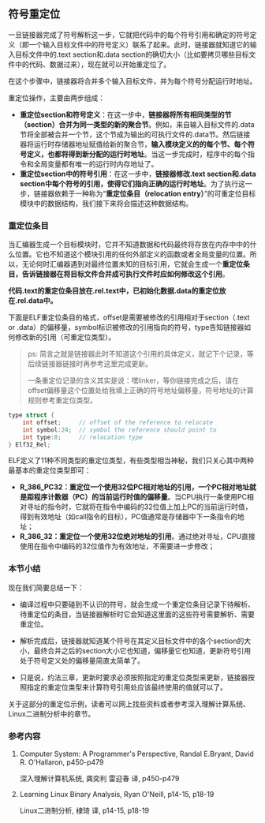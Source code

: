 ## 符号重定位

一旦链接器完成了符号解析这一步，它就把代码中的每个符号引用和确定的符号定义（即一个输入目标文件中的符号定义）联系了起来。此时，链接器就知道它的输入目标文件中的.text section和.data section的确切大小（比如要拷贝哪些目标文件中的代码、数据过来），现在就可以开始重定位了。

在这个步骤中，链接器将合并多个输入目标文件，并为每个符号分配运行时地址。

重定位操作，主要由两步组成：

- **重定位section和符号定义**：在这一步中，**链接器将所有相同类型的节（section）合并为同一类型的新的聚合节**。例如，来自输入目标文件的.data节将全部被合并一个节，这个节成为输出的可执行文件的.data节。然后链接器将运行时存储器地址赋值给新的聚合节，**输入模块定义的的每个节、每个符号定义，也都将得到新分配的运行时地址**。当这一步完成时，程序中的每个指令和全局变量都有唯一的运行时内存地址了。
- **重定位section中的符号引用**：在这一步中，**链接器修改.text section和.data section中每个符号的引用，使得它们指向正确的运行时地址**。为了执行这一步，链接器依赖于一种称为“**重定位条目（relocation entry）**”的可重定位目标模块中的数据结构，我们接下来将会描述这种数据结构。

### 重定位条目

当汇编器生成一个目标模块时，它并不知道数据和代码最终将存放在内存中中的什么位置。它也不知道这个模块引用的任何外部定义的函数或者全局变量的位置。所以，无论何时汇编器遇到对最终位置未知的目标引用，它就会生成一个**重定位条目，告诉链接器在将目标文件合并成可执行文件时应如何修改这个引用**。

**代码.text的重定位条目放在.rel.text中，已初始化数据.data的重定位放在.rel.data中。**

下面是ELF重定位条目的格式，offset是需要被修改的引用相对于section（.text or .data）的偏移量，symbol标识被修改的引用指向的符号，type告知链接器如何修改新的引用（可重定位类型）。

> ps: 简言之就是链接器此时不知道这个引用的具体定义，就记下个记录，等后续链接器链接时再参考这里完成更新。
>
> 一条重定位记录的含义其实是说：嘿linker，等你链接完成之后，请在offset偏移量这个位置处给我填上正确的符号地址偏移量，符号地址的计算规则参考重定位类型。

```c
type struct {
    int offset;		// offset of the reference to relocate
    int symbol:24;	// symbol the reference should point to
    int type:8;		// relocation type
} Elf32_Rel;
```

ELF定义了11种不同类型的重定位类型，有些类型相当神秘，我们只关心其中两种最基本的重定位类型即可：

- **R_386_PC32：重定位一个使用32位PC相对地址的引用，一个PC相对地址就是距程序计数器（PC）的当前运行时值的偏移量**。当CPU执行一条使用PC相对寻址的指令时，它就将在指令中编码的32位值上加上PC的当前运行时值，得到有效地址（如call指令的目标），PC值通常是存储器中下一条指令的地址；
- **R_386_32：重定位一个使用32位绝对地址的引用**。通过绝对寻址，CPU直接使用在指令中编码的32位值作为有效地址，不需要进一步修改；

### 本节小结

现在我们简要总结一下：

- 编译过程中只要碰到不认识的符号，就会生成一个重定位条目记录下待解析、待重定位的条目，当链接器解析时它会知道这里面的这些符号需要解析、需要重定位。

- 解析完成后，链接器就知道某个符号在其定义目标文件中的各个section的大小，最终合并之后的section大小它也知道，偏移量它也知道，更新符号引用处于符号定义处的偏移量简直太简单了。

- 只是说，约法三章，更新时要求必须按照指定的重定位类型来更新，链接器按照指定的重定位类型来计算符号引用处应该最终使用的值就可以了。

关于这部分的重定位示例，读者可以网上找些资料或者参考深入理解计算系统、Linux二进制分析中的章节。

### 参考内容

1. Computer System: A Programmer's Perspective, Randal E.Bryant, David R. O'Hallaron, p450-p479

   深入理解计算机系统, 龚奕利 雷迎春 译, p450-p479

2. Learning Linux Binary Analysis, Ryan O'Neill, p14-15, p18-19

   Linux二进制分析, 棣琦 译, p14-15, p18-19